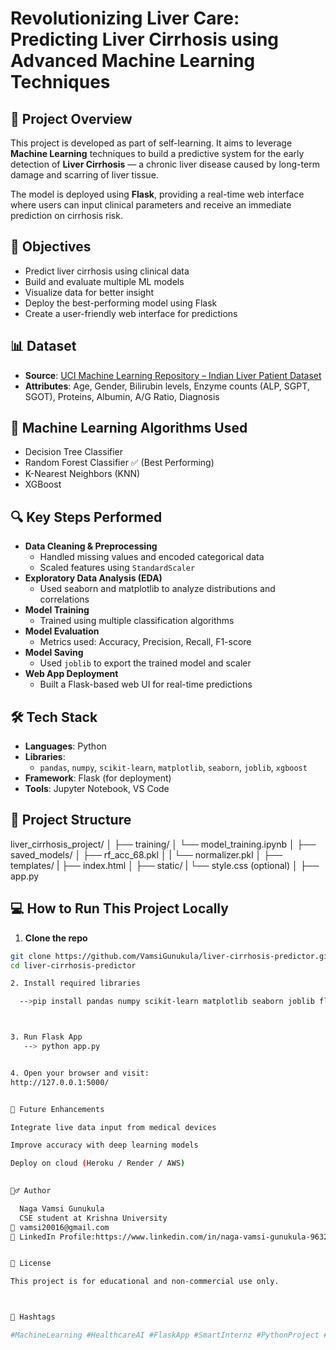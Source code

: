 
# Revolutionizing Liver Care: Predicting Liver Cirrhosis using Advanced Machine Learning Techniques

## 🧠 Project Overview

This project is developed as part of self-learning. It aims to leverage **Machine Learning** techniques to build a predictive system for the early detection of **Liver Cirrhosis** — a chronic liver disease caused by long-term damage and scarring of liver tissue.

The model is deployed using **Flask**, providing a real-time web interface where users can input clinical parameters and receive an immediate prediction on cirrhosis risk.


## 🎯 Objectives

- Predict liver cirrhosis using clinical data
- Build and evaluate multiple ML models
- Visualize data for better insight
- Deploy the best-performing model using Flask
- Create a user-friendly web interface for predictions

## 📊 Dataset

- **Source**: [UCI Machine Learning Repository – Indian Liver Patient Dataset](https://archive.ics.uci.edu/ml/datasets/ILPD+(Indian+Liver+Patient+Dataset))
- **Attributes**: Age, Gender, Bilirubin levels, Enzyme counts (ALP, SGPT, SGOT), Proteins, Albumin, A/G Ratio, Diagnosis


## 🧪 Machine Learning Algorithms Used

- Decision Tree Classifier
- Random Forest Classifier ✅ (Best Performing)
- K-Nearest Neighbors (KNN)
- XGBoost

## 🔍 Key Steps Performed

- **Data Cleaning & Preprocessing**
  - Handled missing values and encoded categorical data
  - Scaled features using `StandardScaler`
- **Exploratory Data Analysis (EDA)**
  - Used seaborn and matplotlib to analyze distributions and correlations
- **Model Training**
  - Trained using multiple classification algorithms
- **Model Evaluation**
  - Metrics used: Accuracy, Precision, Recall, F1-score
- **Model Saving**
  - Used `joblib` to export the trained model and scaler
- **Web App Deployment**
  - Built a Flask-based web UI for real-time predictions


## 🛠️ Tech Stack

- **Languages**: Python
- **Libraries**: 
  - `pandas`, `numpy`, `scikit-learn`, `matplotlib`, `seaborn`, `joblib`, `xgboost`
- **Framework**: Flask (for deployment)
- **Tools**: Jupyter Notebook, VS Code



## 📂 Project Structure
  liver_cirrhosis_project/
  │ 
  ├── training/ 
  │        └── model_training.ipynb 
  │ 
  ├── saved_models/ 
  │        ├── rf_acc_68.pkl │
  |        └── normalizer.pkl │ 
  ├── templates/ 
  |        ├── index.html │
  ├── static/ 
  |        └── style.css (optional) │ 
  ├── app.py



## 💻 How to Run This Project Locally

1. **Clone the repo**
```bash
git clone https://github.com/VamsiGunukula/liver-cirrhosis-predictor.git
cd liver-cirrhosis-predictor

2. Install required libraries

  -->pip install pandas numpy scikit-learn matplotlib seaborn joblib flask



3. Run Flask App
   --> python app.py


4. Open your browser and visit:
http://127.0.0.1:5000/


🚀 Future Enhancements

Integrate live data input from medical devices

Improve accuracy with deep learning models

Deploy on cloud (Heroku / Render / AWS)
 

🙋‍♂️ Author

  Naga Vamsi Gunukula
  CSE student at Krishna University
📧 vamsi20016@gmail.com
🔗 LinkedIn Profile:https://www.linkedin.com/in/naga-vamsi-gunukula-963253364


📌 License

This project is for educational and non-commercial use only.



🔖 Hashtags

#MachineLearning #HealthcareAI #FlaskApp #SmartInternz #PythonProject #AIinHealthcare #LiverDiseasePrediction #MLDeployment #InternshipProject


